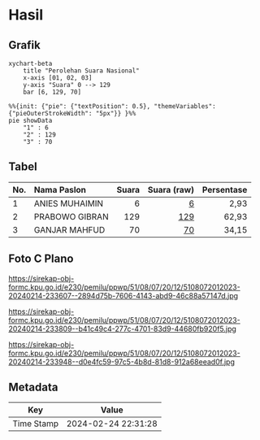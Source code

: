 # Hasil

## Grafik

```mermaid
xychart-beta
    title "Perolehan Suara Nasional"
    x-axis [01, 02, 03]
    y-axis "Suara" 0 --> 129
    bar [6, 129, 70]
```

```mermaid
%%{init: {"pie": {"textPosition": 0.5}, "themeVariables": {"pieOuterStrokeWidth": "5px"}} }%%
pie showData
    "1" : 6
    "2" : 129
    "3" : 70
```

## Tabel

| No. | Nama Paslon    | Suara | Suara (raw) | Persentase |
|:--- |:-------------- | -----:| -----------:| ----------:|
| 1   | ANIES MUHAIMIN | 6     | [6][p-1]    | 2,93       |
| 2   | PRABOWO GIBRAN | 129   | [129][p-2]  | 62,93      |
| 3   | GANJAR MAHFUD  | 70    | [70][p-3]   | 34,15      |


[p-1]: https://github.com/gigit-pemilu/pemilu-2024/blob/main/pilpres/hitung-suara/sub/51-bali/sub/08-buleleng/sub/07-sawan/sub/2012-sangsit/sub/023-tps/sub/paslon-1.txt
[p-2]: https://github.com/gigit-pemilu/pemilu-2024/blob/main/pilpres/hitung-suara/sub/51-bali/sub/08-buleleng/sub/07-sawan/sub/2012-sangsit/sub/023-tps/sub/paslon-2.txt
[p-3]: https://github.com/gigit-pemilu/pemilu-2024/blob/main/pilpres/hitung-suara/sub/51-bali/sub/08-buleleng/sub/07-sawan/sub/2012-sangsit/sub/023-tps/sub/paslon-3.txt

## Foto C Plano

https://sirekap-obj-formc.kpu.go.id/e230/pemilu/ppwp/51/08/07/20/12/5108072012023-20240214-233607--2894d75b-7606-4143-abd9-46c88a57147d.jpg

https://sirekap-obj-formc.kpu.go.id/e230/pemilu/ppwp/51/08/07/20/12/5108072012023-20240214-233809--b41c49c4-277c-4701-83d9-44680fb920f5.jpg

https://sirekap-obj-formc.kpu.go.id/e230/pemilu/ppwp/51/08/07/20/12/5108072012023-20240214-233948--d0e4fc59-97c5-4b8d-81d8-912a68eead0f.jpg


## Metadata

| Key        | Value               |
| ---------- | ------------------- |
| Time Stamp | 2024-02-24 22:31:28 |




